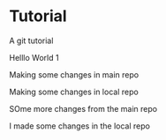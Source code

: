 # Tutorial
A git tutorial

Helllo World 1

Making some changes in main repo

Making some changes in local repo 

SOme more changes from the main repo

I made some changes in the local repo